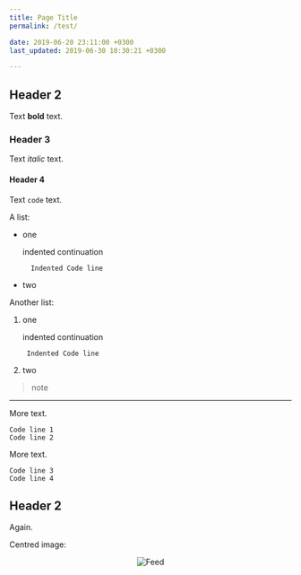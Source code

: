 ```yaml
---
title: Page Title
permalink: /test/

date: 2019-06-20 23:11:00 +0300
last_updated: 2019-06-30 10:30:21 +0300

---
```


## Header 2

Text **bold** text.

### Header 3

Text _italic_ text.

#### Header 4

Text `code` text.

A list:

- one

    indented continuation

        Indented Code line
- two

Another list:

1. one

    indented continuation

        Indented Code line

2. two

> note

***

More text.

```
Code line 1
Code line 2
```
More text.

    Code line 3
    Code line 4

## Header 2

Again.

Centred image:

<div style="text-align:center">
<img alt="Feed" src="{{ site.baseurl }}/assets/images/feed-20.png" />
</div>
